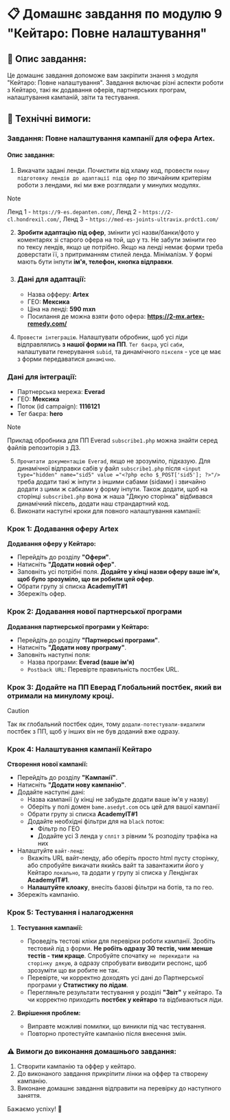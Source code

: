 # 📋 Домашнє завдання по модулю 9 "Кейтаро: Повне налаштування"

## 📄 Опис завдання:

Це домашнє завдання допоможе вам закріпити знання з модуля "Кейтаро: Повне налаштування". Завдання включає різні аспекти роботи з Кейтаро, такі як додавання оферів, партнерських програм, налаштування кампаній, звіти та тестування.

## 🔧 Технічні вимоги:

### Завдання: Повне налаштування кампанії для офера Artex.

#### Опис завдання:
1. Викачати задані ленди. Почистити від хламу код, провести `повну підготовку лендів до адаптації під офер` по звичайним критеріям роботи з лендами, які ми вже розглядали у минулих модулях.
> [!NOTE]
> Ленд 1 - `https://9-es.depanten.com/`, Ленд 2 - `https://2-cl.hondrexil.com/`, Ленд 3 - `https://med-es-joints-ultravix.prdct1.com/`

2. **Зробити адаптацію під офер**, змінити усі назви/банки/фото у коментарях зі старого офера на той, що у тз. Не забути змінити гео по тексу лендів, якщо це потрібно. Якщо на ленді немає форми треба доверстати її, з притриманням стилей ленда. Мінімалізм. У формі мають бути інпути **ім'я, телефон, кнопка відправки**.
3. ### Дані для адаптації:

   - Назва офферу: **Artex**
   - ГЕО: **Мексика**
   - Ціна на ленді: **590 mxn**
   - Посилання де можна взяти фото офера: **https://2-mx.artex-remedy.com/**


4. `Провести інтеграцію`. Налаштувати обробник, щоб усі ліди відправлялись **з нашої форми на ПП**. `Тег баєра`, усі `саби`, налаштувати генерування `subid`, та динамічного `пікселя` - усе це має з форми передаватися `динамічно`.
### Дані для інтеграції:

   - Партнерська мережа: **Everad**
   - ГЕО: **Мексика**
   - Поток (id campaign): **1116121**
   - Тег баєра: **hero**
     
> [!NOTE]
> Приклад обробника для ПП Everad `subscribe1.php` можна знайти серед файлів репозиторія з ДЗ.   

5. `Прочитати документацію Everad`, якщо не зрозуміло, підказую. Для динамічної відправки сабів у файл `subscribe1.php` після `<input type="hidden" name="sid5" value ="<?php echo $_POST['sid5']; ?>"/>` треба додати такі ж інпути з іншими сабами (sidами) і звичайно додати з цими ж сабками у форму інпути. Також додати, щоб на сторінці `subscribe1.php` вона ж наша "Дякую сторінка" відбивався динамічний піксель, додати наш страндартний код.
6. Виконати наступні кроки для повного налаштування кампанії:

### Крок 1: Додавання оферу Artex

**Додавання оферу у Кейтаро:**
   - Перейдіть до розділу **"Офери"**.
   - Натисніть **"Додати новий офер"**.
   - Заповніть усі потрібні поля. **Додайте у кінці назви оферу ваше ім'я, щоб було зрозуміло, що ви робили цей офер**.
   - Обрати групу зі списка **AcademyIT#1**
   - Збережіть офер.

### Крок 2: Додавання нової партнерської програми

**Додавання партнерської програми у Кейтаро:**
   - Перейдіть до розділу **"Партнерські програми"**.
   - Натисніть **"Додати нову програму"**.
   - Заповніть наступні поля:
     - Назва програми: **Everad (ваше ім'я)**
     - `Postback URL`: Перевірте правильність постбек URL.
    
### Крок 3: Додайте на ПП Еверад Глобальний постбек, який ви отримали на минулому кроці. 
> [!CAUTION]
> Так як глобальний постбек один, тому `додали-потестували-видалили` постбек з ПП, щоб у інших він не був доданий вже одразу. 

### Крок 4: Налаштування кампанії Кейтаро

**Створення нової кампанії:**
   - Перейдіть до розділу **"Кампанії"**.
   - Натисніть **"Додати нову кампанію"**.
   - Додайте наступні дані:
     - Назва кампанії (у кінці не забудьте додати ваше ім'я у назву)
     - Оберіть у полі домен `bame.asedyt.com` ось цей для вашої кампанії
     - Обрати групу зі списка **AcademyIT#1**
     - Додайте необхідні фільтри для на `black` поток:
       - Фільтр по ГЕО
       - Додайте усі 3 ленда у `спліт` з рівним % розподілу трафіка на них
   - Налаштуйте `вайт-ленд`:
     - Вкажіть URL вайт-ленду, або оберіть просто html пусту сторінку, або спробуйте викачати якийсь вайт та завантажити його у Кейтаро `локально`, та додати у групу зі списка у Лендінгах **AcademyIT#1**. 
     - **Налаштуйте клоаку**, внесіть базові фільтри на ботів, та по гео.
   - Збережіть кампанію.


### Крок 5: Тестування і налагодження

1. **Тестування кампанії:**
   - Проведіть тестові кліки для перевірки роботи кампанії. Зробіть тестовий лід з форми. **Не робіть одразу 30 тестів, чим менше тестів - тим краще**. Спробуйте спочатку `не перекидати на сторінку дякую`, а одразу спробувати виводити респонс, щоб зрозуміти що ви робите не так.
   - Перевірте, чи корректно доходять усі дані до Партнерської програми у **Статистику по лідам**.
   - Перегляньте результати тестування у розділі **"Звіт"** у кейтаро. Та чи корректно приходить **постбек у кейтаро** та відбиваються ліди.

2. **Вирішення проблем:**
   - Виправте можливі помилки, що виникли під час тестування.
   - Повторно протестуйте кампанію після внесення змін.



### ⚠️ Вимоги до виконання домашнього завдання:
1. Створити кампанію та оффер у кейтаро.
2. До виконаного завдання прикріпити лінки на оффер та створену кампанію.
3. Виконане домашнє завдання відправити на перевірку до наступного заняття.

Бажаємо успіху! 🚀
